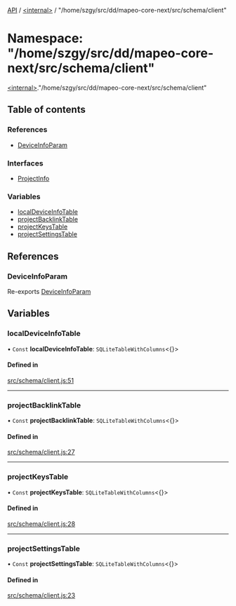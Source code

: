 [API](../README.md) / [\<internal\>](internal_.md) / "/home/szgy/src/dd/mapeo-core-next/src/schema/client"

# Namespace: "/home/szgy/src/dd/mapeo-core-next/src/schema/client"

[\<internal\>](internal_.md)."/home/szgy/src/dd/mapeo-core-next/src/schema/client"

## Table of contents

### References

- [DeviceInfoParam](internal_.__home_szgy_src_dd_mapeo_core_next_src_schema_client_.md#deviceinfoparam)

### Interfaces

- [ProjectInfo](../interfaces/internal_.__home_szgy_src_dd_mapeo_core_next_src_schema_client_.ProjectInfo.md)

### Variables

- [localDeviceInfoTable](internal_.__home_szgy_src_dd_mapeo_core_next_src_schema_client_.md#localdeviceinfotable)
- [projectBacklinkTable](internal_.__home_szgy_src_dd_mapeo_core_next_src_schema_client_.md#projectbacklinktable)
- [projectKeysTable](internal_.__home_szgy_src_dd_mapeo_core_next_src_schema_client_.md#projectkeystable)
- [projectSettingsTable](internal_.__home_szgy_src_dd_mapeo_core_next_src_schema_client_.md#projectsettingstable)

## References

### DeviceInfoParam

Re-exports [DeviceInfoParam](internal_.md#deviceinfoparam)

## Variables

### localDeviceInfoTable

• `Const` **localDeviceInfoTable**: `SQLiteTableWithColumns`\<{}\>

#### Defined in

[src/schema/client.js:51](https://github.com/digidem/mapeo-core-next/blob/315dc9781d8d2f74f17b1fd651a3ae81272b7fac/src/schema/client.js#L51)

___

### projectBacklinkTable

• `Const` **projectBacklinkTable**: `SQLiteTableWithColumns`\<{}\>

#### Defined in

[src/schema/client.js:27](https://github.com/digidem/mapeo-core-next/blob/315dc9781d8d2f74f17b1fd651a3ae81272b7fac/src/schema/client.js#L27)

___

### projectKeysTable

• `Const` **projectKeysTable**: `SQLiteTableWithColumns`\<{}\>

#### Defined in

[src/schema/client.js:28](https://github.com/digidem/mapeo-core-next/blob/315dc9781d8d2f74f17b1fd651a3ae81272b7fac/src/schema/client.js#L28)

___

### projectSettingsTable

• `Const` **projectSettingsTable**: `SQLiteTableWithColumns`\<{}\>

#### Defined in

[src/schema/client.js:23](https://github.com/digidem/mapeo-core-next/blob/315dc9781d8d2f74f17b1fd651a3ae81272b7fac/src/schema/client.js#L23)
